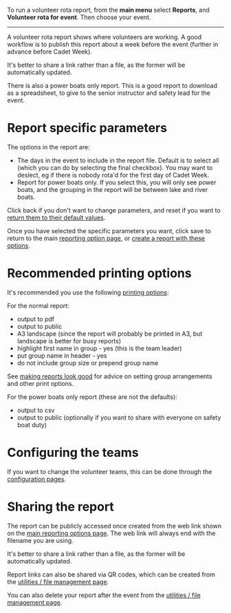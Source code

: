 To run a volunteer rota report, from the **main menu** select **Reports**, and **Volunteer rota for event**. Then choose your event.
___

A volunteer rota report shows where volunteers are working. A good workflow is to publish this report about a week before the event (further in advance before Cadet Week).

It's better to share a link rather than a file, as the former will be automatically updated.

There is also a power boats only report. This is a good report to download as a spreadsheet, to give to the senior instructor and safety lead for the event.

# Report specific parameters

The options in the report are:

- The days in the event to include in the report file. Default is to select all (which you can do by selecting the final checkbox). You may want to deslect, eg if there is nobody rota'd for the first day of Cadet Week.
- Report for power boats only. If you select this, you will only see power boats, and the grouping in the report will be between lake and river boats.

Click back if you don't want to change parameters, and reset if you want to [return them to their default values](general_report_config_and_printing_help.md#resetting-options).

Once you have selected the specific parameters you want, click save to return to the main [reporting option page](general_report_config_and_printing_help.md#the-reporting-option-page), or [create a report with these options](general_report_config_and_printing_help.md#creating-a-report).

# Recommended printing options

It's recommended you use the following [printing options](general_report_config_and_printing_help.md#print-options):

For the normal report:

- output to pdf
- output to public
- A3 landscape (since the report will probably be printed in A3, but landscape is better for busy reports)
- highlight first name in group - yes (this is the team leader)
- put group name in header - yes
- do not include group size or prepend group name

See [making reports look good](general_report_config_and_printing_help.md#making-the-pdf-report-look-nice) for advice on setting group arrangements and other print options.

For the power boats only report (these are not the defaults):

- output to csv
- output to public (optionally if you want to share with everyone on safety boat duty)

# Configuring the teams

If you want to change the volunteer teams, this can be done through the [configuration pages](configuration_help.md#volunteer-teams).

# Sharing the report

The report can be publicly accessed once created from the web link shown on the [main reporting options page](#the-reporting-option-page). The web link will always end with the filename you are using.

It's better to share a link rather than a file, as the former will be automatically updated.

Report links can also be shared via QR codes, which can be created from the [utilities / file management page](file_management_help.md).

You can also delete your report after the event from the [utilities / file management page](file_management_help.md).

